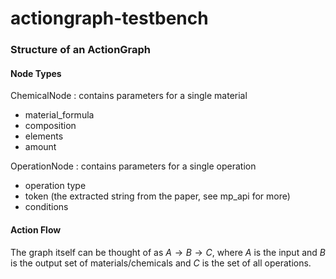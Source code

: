 # actiongraph-testbench
### Structure of an ActionGraph
#### Node Types
ChemicalNode : contains parameters for a single material
- material_formula
- composition
- elements
- amount

OperationNode : contains parameters for a single operation
- operation type
- token (the extracted string from the paper, see mp_api for more)
- conditions

#### Action Flow
The graph itself can be thought of as $A \rightarrow B \rightarrow C$, where $A$ is the input and $B$ is the output set of materials/chemicals and $C$ is the set of all operations.
